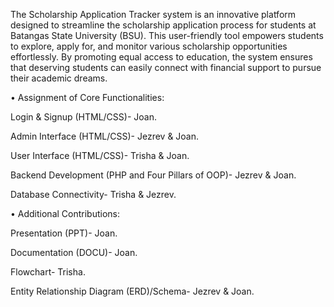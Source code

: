 The Scholarship Application Tracker system is an innovative platform designed to streamline the scholarship application process for students at Batangas State University (BSU). This user-friendly tool empowers students to explore, apply for, and monitor various scholarship opportunities effortlessly. By promoting equal access to education, the system ensures that deserving students can easily connect with financial support to pursue their academic dreams.


• Assignment of Core Functionalities:

Login & Signup (HTML/CSS)- Joan.

Admin Interface (HTML/CSS)- Jezrev & Joan.

User Interface (HTML/CSS)- Trisha & Joan.

Backend Development (PHP and Four Pillars of OOP)- Jezrev & Joan.

Database Connectivity- Trisha & Jezrev.

• Additional Contributions:

Presentation (PPT)- Joan.

Documentation (DOCU)- Joan.

Flowchart- Trisha.

Entity Relationship Diagram (ERD)/Schema- Jezrev & Joan.

